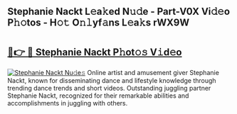## Stephanie Nackt L𝚎a𝚔ed N𝚞𝚍e - Part-V0X Vi𝚍𝚎o P𝚑𝚘tos - H𝚘𝚝 O𝚗𝚕yf𝚊ns L𝚎a𝚔s rWX9W

# <h2><a href="http://kfan7c.oniu.top/?m=Stephanie+Nackt">🔗👉 🔴 Stephanie Nackt P𝚑ot𝚘𝚜 V𝚒d𝚎o</a></h2>

[![Stephanie Nackt Nu𝚍e𝚜](https://i.imgur.com/0qMVB7G.gif)](http://kfan7c.oniu.top/?m=Stephanie+Nackt)
Online artist and amusement giver Stephanie Nackt, known for disseminating dance and lifestyle knowledge through trending dance trends and short videos. Outstanding juggling partner Stephanie Nackt, recognized for their remarkable abilities and accomplishments in juggling with others.  
